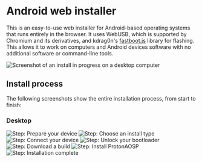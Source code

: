 # Android web installer

This is an easy-to-use web installer for Android-based operating systems that runs entirely in the browser. It uses WebUSB, which is supported by Chromium and its derivatives, and kdrag0n's [fastboot.js](https://github.com/kdrag0n/fastboot.js) library for flashing. This allows it to work on computers and Android devices software with no additional software or command-line tools.

![Screenshot of an install in progress on a desktop computer](https://user-images.githubusercontent.com/7930239/107459937-10c41e80-6b0c-11eb-8fbc-6882145f164f.png)

## Install process

The following screenshots show the entire installation process, from start to finish:

### Desktop

![Step: Prepare your device](https://user-images.githubusercontent.com/7930239/107459556-516f6800-6b0b-11eb-93b6-a3726c1d6256.png)
![Step: Choose an install type](https://user-images.githubusercontent.com/7930239/107459558-5207fe80-6b0b-11eb-80b7-5597e640bb0c.png)
![Step: Connect your device](https://user-images.githubusercontent.com/7930239/107459568-56341c00-6b0b-11eb-9f44-2760d873c8d7.png)
![Step: Unlock your bootloader](https://user-images.githubusercontent.com/7930239/107459571-57654900-6b0b-11eb-9a6e-1b83a9c8bb7b.png)
![Step: Download a build](https://user-images.githubusercontent.com/7930239/107459576-57fddf80-6b0b-11eb-82cb-731b35c6a10b.png)
![Step: Install ProtonAOSP](https://user-images.githubusercontent.com/7930239/107459937-10c41e80-6b0c-11eb-8fbc-6882145f164f.png)
![Step: Installation complete](https://user-images.githubusercontent.com/7930239/107459580-59c7a300-6b0b-11eb-831f-8d55e7c4c5ef.png)



